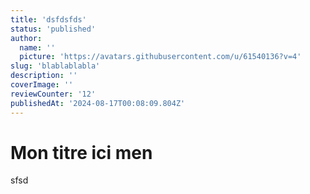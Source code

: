 ```yaml
---
title: 'dsfdsfds'
status: 'published'
author:
  name: ''
  picture: 'https://avatars.githubusercontent.com/u/61540136?v=4'
slug: 'blablablabla'
description: ''
coverImage: ''
reviewCounter: '12'
publishedAt: '2024-08-17T00:08:09.804Z'
---
```


# Mon titre ici men

sfsd
